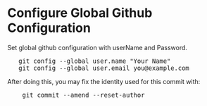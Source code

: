  <h1>Configure Global Github Configuration</h1>

<p>
  Set global github configuration with userName and Password.
</p>


<pre>
   git config --global user.name "Your Name"
   git config --global user.email you@example.com
</pre>

<p>
After doing this, you may fix the identity used for this commit with:
</p>

<pre>
    git commit --amend --reset-author
</pre>
